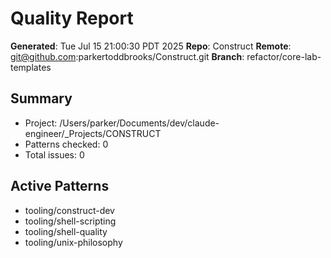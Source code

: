 # Quality Report
**Generated**: Tue Jul 15 21:00:30 PDT 2025
**Repo**: Construct
**Remote**: git@github.com:parkertoddbrooks/Construct.git
**Branch**: refactor/core-lab-templates

## Summary
- Project: /Users/parker/Documents/dev/claude-engineer/_Projects/CONSTRUCT
- Patterns checked: 0
- Total issues: 0

## Active Patterns
- tooling/construct-dev
- tooling/shell-scripting
- tooling/shell-quality
- tooling/unix-philosophy
